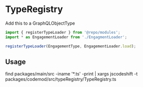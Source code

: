 # TypeRegistry

Add this to a GraphQLObjectType 

```jsx
import { registerTypeLoader } from '@repo/modules';
import * as EngagementLoader from './EngagmentLoader';

registerTypeLoader(EngagementType, EngagementLoader.load);
```
    
## Usage

find packages/main/src -iname '*.ts' -print | xargs jscodeshift -t packages/codemod/src/typeRegistry/TypeRegistry.ts
